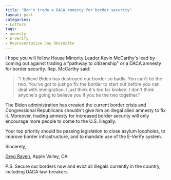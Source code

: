 ```yaml
---
title: "Don't trade a DACA amnesty for border security"
layout: post
categories:
- Letters
tags:
- amnesty
- E-Verify
- Representative Jay Obernolte
---
```


I hope you will follow House Minority Leader Kevin McCarthy's lead by coming out against trading a "pathway to citizenship" or a DACA amnesty for border security. Rep. McCarthy said:

> "I believe Biden has destroyed our border so badly. You can't tie the two. You've got to just go fix the border to start out before you can deal with immigration. I just think it's too far broken. I don't think anyone's going to believe you if you tie the two together."

The Biden administration has created the current border crisis and Congressional Republicans shouldn't give him an illegal alien amnesty to fix it. Moreover, trading amnesty for increased border security will only encourage more people to come to the U.S. illegally.

Your top priority should be passing legislation to close asylum loopholes, to improve border infrastructure, and to mandate use of the E-Verify system.

Sincerely,

[Greg Raven](https://www.gregraven.org/), Apple Valley, CA

P.S. Secure our borders now and evict all illegals currently in the country, including DACA law-breakers.